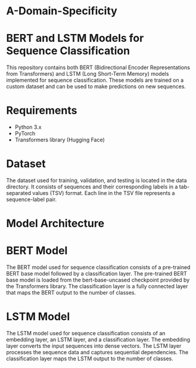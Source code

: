 # A-Domain-Specificity

# BERT and LSTM Models for Sequence Classification
This repository contains both BERT (Bidirectional Encoder Representations from Transformers) and LSTM (Long Short-Term Memory) models implemented for sequence classification. These models are trained on a custom dataset and can be used to make predictions on new sequences.

# Requirements
- Python 3.x
- PyTorch
- Transformers library (Hugging Face)

# Dataset
The dataset used for training, validation, and testing is located in the data directory. It consists of sequences and their corresponding labels in a tab-separated values (TSV) format. Each line in the TSV file represents a sequence-label pair.

# Model Architecture
# BERT Model
The BERT model used for sequence classification consists of a pre-trained BERT base model followed by a classification layer. The pre-trained BERT base model is loaded from the bert-base-uncased checkpoint provided by the Transformers library. The classification layer is a fully connected layer that maps the BERT output to the number of classes.

# LSTM Model
The LSTM model used for sequence classification consists of an embedding layer, an LSTM layer, and a classification layer. The embedding layer converts the input sequences into dense vectors. The LSTM layer processes the sequence data and captures sequential dependencies. The classification layer maps the LSTM output to the number of classes.

